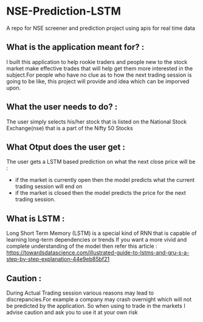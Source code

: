 # NSE-Prediction-LSTM
A repo for NSE screener and prediction project using apis for real time data

## What is the application meant for? :
I built this application to help rookie traders and people new to the stock market make effective trades that will help get them more
interested in the subject.For people who have no clue as to how the next trading session is going to be like, this project will provide and idea which can be imporved upon.

## What the user needs to do? :
The user simply selects his/her stock that is listed on the National Stock Exchange(nse) that is a part of the Nifty 50 Stocks

## What Otput does the user get :
The user gets a LSTM based prediction on what the next close price will be :
  - if the market is currently open then the model predicts what the current trading session will end on
  - if the market is closed then the model predicts the price for the next trading session.

## What is LSTM :
Long Short Term Memory (LSTM) is a special kind of RNN that is capable of learning long-term dependencies or trends
If you want a more vivid and complete understanding of the model then refer this article : https://towardsdatascience.com/illustrated-guide-to-lstms-and-gru-s-a-step-by-step-explanation-44e9eb85bf21

## Caution :
During Actual Trading session various reasons may lead to discrepancies.For example a company may crash overnight which will not be predicted by the application.
So when using to trade in the markets I advise caution and ask you to use it at your own risk
